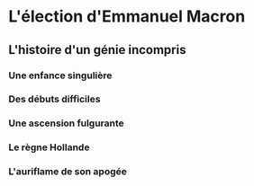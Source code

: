 # L'élection d'Emmanuel Macron

## L'histoire d'un génie incompris

### Une enfance singulière

### Des débuts difficiles

### Une ascension fulgurante

### Le règne Hollande

### L'auriflame de son apogée
